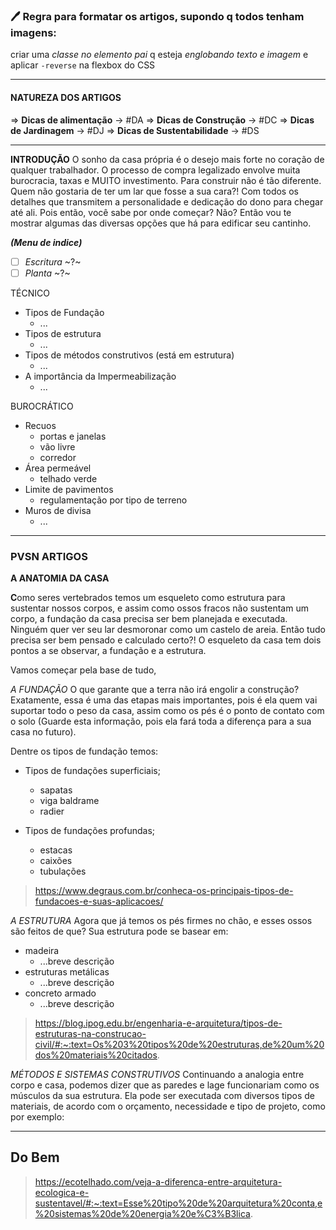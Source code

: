 ### :pen: Regra para **formatar os artigos**, supondo q todos tenham imagens:
criar uma *classe no elemento pai* q esteja *englobando texto e imagem* e aplicar ```-reverse``` na flexbox do CSS
 
---

#### NATUREZA DOS ARTIGOS

  => **Dicas de alimentação** -> #DA
  => **Dicas de Construção** -> #DC
  => **Dicas de Jardinagem** -> #DJ
  => **Dicas de Sustentabilidade** -> #DS

---

**INTRODUÇÃO**
O sonho da casa própria é o desejo mais forte no coração de qualquer trabalhador. 
O processo de compra legalizado envolve muita burocracia, taxas e MUITO investimento. Para construir não é tão diferente. 
Quem não gostaria de ter um lar que fosse a sua cara?! Com todos os detalhes que transmitem a personalidade e dedicação do dono para chegar até ali.
Pois então, você sabe por onde começar? Não?
Então vou te mostrar algumas das diversas opções que há para edificar seu cantinho.

***(Menu de indice)*** 
 - [ ] *Escritura* ~?~
 - [ ] *Planta* ~?~

TÉCNICO
  - Tipos de Fundação
    - ...
  - Tipos de estrutura
    - ...
  - Tipos de métodos construtivos (está em estrutura)
    - ...
  - A importância da Impermeabilização
    - ...

BUROCRÁTICO
  - Recuos
    - portas e janelas
    - vão livre
    - corredor
  - Área permeável
    - telhado verde
  - Limite de pavimentos
    - regulamentação por tipo de terreno
  - Muros de divisa
    - ...


---

### PVSN ARTIGOS

**A ANATOMIA DA CASA**

**C**omo seres vertebrados temos um esqueleto como estrutura para sustentar nossos corpos, e assim como ossos fracos não sustentam um corpo, a fundação da casa precisa ser bem planejada e executada. Ninguém quer ver seu lar desmoronar como um castelo de areia. Então tudo precisa ser bem pensado e calculado certo?! 
O esqueleto da casa tem dois pontos a se observar, a fundação e a estrutura.

Vamos começar pela base de tudo,

*A FUNDAÇÃO*
O que garante que a terra não irá engolir a construção? Exatamente, essa é uma das etapas mais importantes, pois é ela quem vai suportar todo o peso da casa, assim como os pés é o ponto de contato com o solo (Guarde esta informação, pois ela fará toda a diferença para a sua casa no futuro).

Dentre os tipos de fundação temos:
- Tipos de fundações superficiais;
  - sapatas
  - viga baldrame
  - radier

- Tipos de fundações profundas;
  - estacas
  - caixões
  - tubulações

> https://www.degraus.com.br/conheca-os-principais-tipos-de-fundacoes-e-suas-aplicacoes/

*A ESTRUTURA*
Agora que já temos os pés firmes no chão, e esses ossos são feitos de que? Sua estrutura pode se basear em:
- madeira
  - ...breve descrição
- estruturas metálicas
  - ...breve descrição
- concreto armado
  - ...breve descrição

> https://blog.ipog.edu.br/engenharia-e-arquitetura/tipos-de-estruturas-na-construcao-civil/#:~:text=Os%203%20tipos%20de%20estruturas,de%20um%20dos%20materiais%20citados.

*MÉTODOS E SISTEMAS CONSTRUTIVOS*
Continuando a analogia entre corpo e casa, podemos dizer que as paredes e lage funcionariam como os músculos da sua estrutura.
Ela pode ser executada com diversos tipos de materiais, de acordo com o orçamento, necessidade e tipo de projeto, como por exemplo:

---
## Do Bem
>https://ecotelhado.com/veja-a-diferenca-entre-arquitetura-ecologica-e-sustentavel/#:~:text=Esse%20tipo%20de%20arquitetura%20conta,e%20sistemas%20de%20energia%20e%C3%B3lica.
